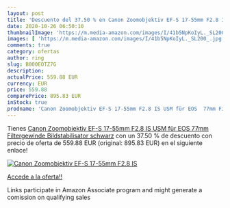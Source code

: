 ```yaml
---
layout: post
title: 'Descuento del 37.50 % en Canon Zoomobjektiv EF-S 17-55mm F2.8 IS '
date: 2020-10-26 06:50:10
thumbnailImage: 'https://m.media-amazon.com/images/I/41b5NpKoIyL._SL200_.jpg'
images: [ 'https://m.media-amazon.com/images/I/41b5NpKoIyL._SL200_.jpg' ]
comments: true
category: ofertas
author: ring
slug: B000EOTZ7G
description:
actualPrice: 559.88 EUR
currency: EUR
price: 559.88
comparePrice: 895.83 EUR
inStock: true
prodname: 'Canon Zoomobjektiv EF-S 17-55mm F2.8 IS USM für EOS  77mm Filtergewinde  Bildstabilisator   schwarz'
---
```


Tienes [Canon Zoomobjektiv EF-S 17-55mm F2.8 IS USM für EOS  77mm Filtergewinde  Bildstabilisator   schwarz](https://www.amazon.de/dp/B000EOTZ7G/?tag=tolees0ca-21) con un 37.50 % de descuento con precio de oferta de 559.88 EUR (original: 895.83 EUR) en el siguiente enlace!

[![Canon Zoomobjektiv EF-S 17-55mm F2.8 IS ](https://m.media-amazon.com/images/I/41b5NpKoIyL._SL200_.jpg)](https://www.amazon.de/dp/B000EOTZ7G/?tag=tolees0ca-21)

[Accede a la oferta!!](https://www.amazon.de/dp/B000EOTZ7G/?tag=tolees0ca-21)

Links participate in Amazon Associate program and might generate a comission on qualifying sales


